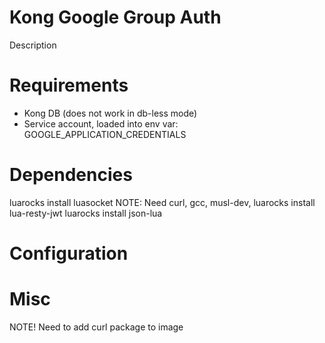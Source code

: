 # Kong Google Group Auth
Description

# Requirements
* Kong DB (does not work in db-less mode)
* Service account, loaded into env var: GOOGLE_APPLICATION_CREDENTIALS

# Dependencies
luarocks install luasocket
NOTE: Need curl, gcc, musl-dev, 
luarocks install lua-resty-jwt
luarocks install json-lua


# Configuration

# Misc
NOTE! Need to add curl package to image
